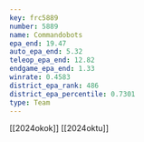 ```yaml
---
key: frc5889
number: 5889
name: Commandobots
epa_end: 19.47
auto_epa_end: 5.32
teleop_epa_end: 12.82
endgame_epa_end: 1.33
winrate: 0.4583
district_epa_rank: 486
district_epa_percentile: 0.7301
type: Team
---
```

[[2024okok]]
[[2024oktu]]

